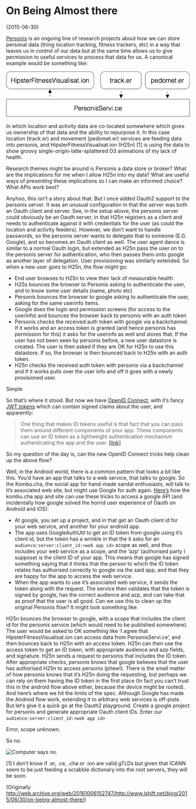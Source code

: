 # On Being Almost there

(2015-06-30)

[Personis](http://chai.it.usyd.edu.au/Projects/Personis) is an ongoing line of research projects about how we can store personal data (thing location tracking, fitness trackers, etc) in a way that leaves us in control of our data but at the same time allows us to give permission to useful services to process that data for us. A canonical example would be something like:

![diagram](on-being-almost-there.png)

In which location and activity data are co-located somewhere which gives us ownership of that data and the ability to repurpose it. In this case location (track.er) and movement (pedomet.er) services are feeding data into personis, and HipsterFitnessVisualisat.ion (H25n) [1] is using the data to show groovy single-origin-latte-splattered D3 animations of my lack of health. 

Research themes might be around is Personis a data store or broker? What are the implications for me when I allow H25n into my data? What are useful ways of presenting these implications so I can make an informed choice? What APIs work best?

Anyhoo, this isn’t a story about that. But I once added Oauth2 support to the personis server. It was an unusual configuration in that the server was both an Oauth client and server. See, in the setup above, the personis server could obviously be an Oauth server, in that H25n registers as a client and needs to authenticate against it with credentials for the user (as could the location and activity feeders). However, we don’t want to handle passwords, so the personis server wants to delegate that to someone (E.G. Google), and so becomes an Oauth client as well. The user agent dance is similar to a normal Oauth login, but extended as H25n pass the user on to the personis server for authentication, who then passes them onto google as another layer of delegation. User provisioning was similarly extended. So when a new user goes to H25n, the flow might go:

* End user browses to H25n to view their lack of measurable health
* H25s bounces the browser to Personis asking to authenticate the user, and to know some user details (name, photo etc)
* Personis bounces the browser to google asking to authenticate the user, asking for the same userinfo items.
* Google does the login and permission screens (for access to the userinfo) and bounces the browser back to personis with an auth token
* Personis checks the received auth token with google via a backchannel. If it works and an access token is granted (and hence personis has permission for this) it asks for the userinfo as well and stores that. If the user has not been seen by personis before, a new user datastore is created. The user is then asked if they are OK for H25n to use this datastore. If so, the browser is then bounced back to H25n with an auth token.
* H25n checks the received auth token with personis via a backchannel and if it works pulls over the user info and off it goes with a newly provisioned user.

Simple

So that’s where it stood. But now we have [OpenID Connect](http://openid.net/connect/), with it’s fancy [JWT tokens](https://www.tbray.org/ongoing/When/201x/2013/04/04/ID-Tokens) which can contain signed claims about the user, and apparently:

> One thing that makes ID tokens useful is that fact that you can pass them around different components of your app. These components can use an ID token as a lightweight authentication mechanism authenticating the app and the user. [[link]](https://developers.google.com/identity/protocols/OpenIDConnect#validatinganidtoken)

So my question of the day is, can the new OpenID Connect tricks help clean up the above flow?

Well, in the Android world, there is a common pattern that looks a bit like this. You’d have an app that talks to a web service, that talks to google. So the Kombu.cha, the social app for hand-made sandal enthusiasts, will talk to it’s associated web site, but might use Google for auth again.  [Here’s](http://android-developers.blogspot.co.uk/2013/01/verifying-back-end-calls-from-android.html) how the kombu.cha app and site can use these tricks to access a google API (and incidentally how google solved the horrid user experience of Oauth on Android and iOS):

* At google, you set up a project, and in that get an Oauth client id for your web service, and another for your android app.
* The app uses GoogleAuthUtil to get an ID token from google using it’s client id, but the token has a wrinkle in that the it asks for an `audience:server:client_id:<web app id>` scope as well, and thus includes your web service as a scope, and the ‘azp’ (authorised party I suppose) is the client ID of your app. This means that google has signed something saying that it thinks that the person to which the ID token relates has authorised correctly to google via the said app, and that they are happy for the app to access the web service. 
* When the app wants to use it’s associated web service, it sends the token along with the request. The service then validates that the token is signed by google, has the correct audience and azp, and can take that as proof that the user is all good.
Can we use this to clean up the original Personis flow? It might look something like:

H25n bounces the browser to google, with a scope that includes the client id for the personis service (which would need to be published somewhere). 
The user would be asked to OK something like ‘I agree that HipsterFitnessVisualisat.ion can access data from PersonisServi.ce’, and then bounces back to H25n with an access token. 
H25n can then use the access token to get an ID token, with appropriate audience and azp fields, and signature.
H25n sends a request to personis that includes the ID token. After appropriate checks, personis knows that google believes that the user has authorised H25n to access personis (phew!). There is the small matter of how personis knows that it’s H25n doing the requesting, but  perhaps we can rely on them having the ID token in the first place (In fact you can’t trust this in the android flow above either, because the device might be rooted).
And here’s where we hit the limits of the spec. Although Google has made the Android flow work, extending it to arbitrary web services is off-piste. But let’s give it a quick go at the Oauth2 playground. Create a google project for personis and generate appropriate Oauth client IDs. Enter our `audience:server:client_id:<web app id>`

Error, scope unknown.

So no.

![Computer says no.](http://media.tumblr.com/ccfd0d995da79f2f284c9ad47293bf1f/tumblr_inline_mjhc3yOgMp1qz4rgp.gif)

[1] I don’t know if .er, .ce, .cha or .ion are valid gTLDs but given that ICANN seem to be just feeding a scrabble dictionary into the root servers, they will be soon.

(Originally http://web.archive.org/web/20161006152747/http://www.lshift.net/blog/2015/06/30/on-being-almost-there/)